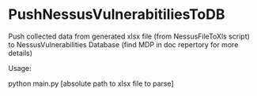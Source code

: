 # PushNessusVulnerabitiliesToDB

Push collected data from generated xlsx file (from NessusFileToXls script) to NessusVulnerabilities Database (find MDP in doc repertory for more details)

Usage:

python main.py [absolute path to xlsx file to parse]

